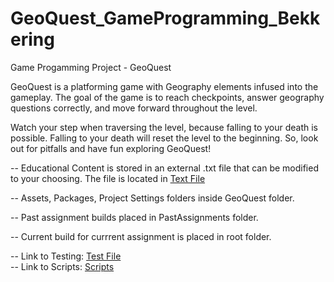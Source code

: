 # GeoQuest_GameProgramming_Bekkering
 Game Progamming Project - GeoQuest  

GeoQuest is a platforming game with Geography elements infused into the gameplay. The goal of the game is to reach checkpoints, answer geography questions correctly, and move forward throughout the level.  

Watch your step when traversing the level, because falling to your death is possible. Falling to your death will reset the level to the beginning. So, look out for pitfalls and have fun exploring GeoQuest!  

 -- Educational Content is stored in an external .txt file that can be modified to your choosing. The file is located in [Text File](https://github.com/TPaige98/GeoQuest_GameProgramming_Bekkering/tree/main/GeoQuest/Assets/Resources)   

 -- Assets, Packages, Project Settings folders inside GeoQuest folder.  

 -- Past assignment builds placed in PastAssignments folder.  

 -- Current build for currrent assignment is placed in root folder.  

 -- Link to Testing: [Test File](https://github.com/TPaige98/GeoQuest_GameProgramming_Bekkering/blob/main/GeoQuest/Assets/Tests/TestScript.cs)  
 -- Link to Scripts: [Scripts](https://github.com/TPaige98/GeoQuest_GameProgramming_Bekkering/tree/main/GeoQuest/Assets/Scripts)  
